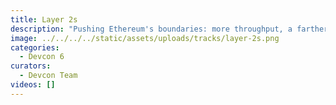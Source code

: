 ```yaml
---
title: Layer 2s
description: "Pushing Ethereum's boundaries: more throughput, a farther reach, and more functionality. What are ways to enable Ethereum to scale, handle transactions faster, and for building bridges with other technologies? Anything rollup-related, wallets and other L2-enabling technologies, applications that take advantage of them, etc."
image: ../../../../static/assets/uploads/tracks/layer-2s.png
categories:
  - Devcon 6
curators:
  - Devcon Team
videos: []
---
```


